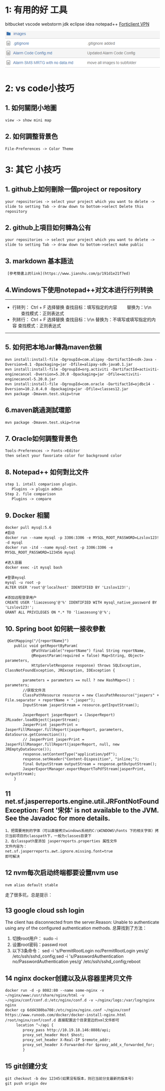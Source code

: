 # 1: 有用的好 **工具**
bitbucket vscode webstorm jdk eclipse idea notepad++ [Forticlient VPN](http://www.fortinet.com)

![1](./images/1.png)

#  2: vs code**小技巧**

## 1. 如何關閉小地圖
```
view -> show mini map
```
## 2. 如何調整背景色
```
File-Preferences -> Color Theme
```

# 3: 其它 **小技巧**

## 1. github上如何刪除一個project or repository
```
your repositories -> select your project which you want to delete -> slide to setting Tab -> draw down to bottom->select Delete this repository
```
## 2. github上項目如何轉為公有
```
your repositories -> select your project which you want to delete -> slide to setting Tab -> draw down to bottom->select make public
```
## 3. markdown 基本語法 

     [參考簡書上的link](https://www.jianshu.com/p/191d1e21f7ed)

## 4.Windows下使用notepad++对文本进行行列转换
 ***
* 行转列： 
    Ctrl + F  选择替换
    查找目标：填写指定的内容
　　替换为：\r\n
　　查找模式：正则表达式
* 列转行：
   Ctrl + F  选择替换
   查找目标：\r\n
   替换为：不填写或填写指定的内容
   查找模式：正则表达式
 ***
 ## 5. 如何把本地Jar轉為maven依賴
```
mvn install:install-file -DgroupId=com.alipay -DartifactId=sdk-Java -Dversion=0.1 -Dpackaging=jar -Dfile=alipay-sdk-java0.1.jar
mvn install:install-file -DgroupId=org.activiti -DartifactId=activiti-enginecancel -Dversion=5.20.0 -Dpackaging=jar -Dfile=activiti-enginecancel-5.20.0.jar 
mvn install:install-file -DgroupId=com.oracle -DartifactId=ojdbc14 -Dversion=10.2.0.4.0 -Dpackaging=jar -Dfile=classes12.jar
mvn package -Dmaven.test.skip=true 
```
 ## 6.maven跳過測試環節
```
mvn package -Dmaven.test.skip=true 
```
## 7. Oracle如何調整背景色
```
Tools-Preferences -> Fonts->Editor 
then select your favoriate color for background color
```
## 8. Notepad++ 如何對比文件
```
step 1. intall comparison plugin.
   Plugins -> plugin admin   
Step 2. file comparison
   Plugins -> compare
```

## 9. Docker 相關
```
docker pull mysql:5.6
#启动
docker run --name mysql -p 3306:3306 -e MYSQL_ROOT_PASSWORD=Lzslov123! -d mysql
docker run -itd --name mysql-test -p 3306:3306 -e MYSQL_ROOT_PASSWORD=123456 mysql

#进入容器
docker exec -it mysql bash

#登录mysql
mysql -u root -p
ALTER USER 'root'@'localhost' IDENTIFIED BY 'Lzslov123!';

#添加远程登录用户
CREATE USER 'liaozesong'@'%' IDENTIFIED WITH mysql_native_password BY 'Lzslov123!';
GRANT ALL PRIVILEGES ON *.* TO 'liaozesong'@'%';
```
## 10. Spring boot 如何統一接收參數
```
 @GetMapping("/{reportName}")
    public void getReportByParam(
            @PathVariable("reportName") final String reportName,
            @RequestParam(required = false) Map<String, Object> parameters,
            HttpServletResponse response) throws SQLException, ClassNotFoundException, JRException, IOException {

        parameters = parameters == null ? new HashMap<>() : parameters;
        //获取文件流
        ClassPathResource resource = new ClassPathResource("jaspers" + File.separator + reportName + ".jasper");
        InputStream jasperStream = resource.getInputStream();

        JasperReport jasperReport = (JasperReport) JRLoader.loadObject(jasperStream);
        JasperPrint jasperPrint = JasperFillManager.fillReport(jasperReport, parameters, dataSource.getConnection());
        // JasperPrint jasperPrint = JasperFillManager.fillReport(jasperReport, null, new JREmptyDataSource());
        response.setContentType("application/pdf");
        response.setHeader("Content-Disposition", "inline;");
        final OutputStream outputStream = response.getOutputStream();
        JasperExportManager.exportReportToPdfStream(jasperPrint, outputStream);
    }
```
## 11 net.sf.jasperreports.engine.util.JRFontNotFoundException: Font '宋体' is not available to the JVM. See the Javadoc for more details. 
```
1、把需要用到的字体（可以直接拷贝windows系统的C:\WINDOWS\Fonts 下的相关字体）拷贝当前项目的classpath下，一般为classes目录下 
2、在classpath里添加 jasperreports.properties 属性文件 
文件内容为： 
net.sf.jasperreports.awt.ignore.missing.font=true 
即可解决
```

## 12 nvm每次启动终端都要设置nvm use
```
nvm alias default stable
```
走了很多坑，总是提示：

## 13 google cloud ssh login
The client has disconnected from the server.Reason:
Unable to authenticate using any of the configured authentication methods. 
总算找到了方法：
1. 切换root用户： sudo -i 
2. 设置root密码：passwd root
3. 以下3条命令：
sed -i 's/PermitRootLogin no/PermitRootLogin yes/g' /etc/ssh/sshd_config;sed -i 's/PasswordAuthentication no/PasswordAuthentication yes/g' /etc/ssh/sshd_config;reboot

## 14 nginx docker创建以及从容器里拷贝文件
```
docker run -d -p 8082:80 --name some-nginx -v ~/nginx/www:/usr/share/nginx/html -v ~/nginx/conf/conf.d:/etc/nginx/conf.d -v ~/nginx/logs:/var/log/nginx nginx
docker cp 6dd4380ba708:/etc/nginx/nginx.conf ~/nginx/conf
https://www.runoob.com/docker/docker-install-nginx.html
/root/nginx/conf/conf.d 直接配置这个目录里边的xml文件即可
     location ^~/api {
        proxy_pass http://10.19.18.146:8888/api;
        proxy_set_header Host $host;
        proxy_set_header X-Real-IP $remote_addr;
        proxy_set_header X-Forwarded-For $proxy_add_x_forwarded_for;
        }
```

## 15 git创建分支
```
git checkout -b dev 12345(如果没有版本，则已当前分支最新的版本号)
git push origin dev
```
